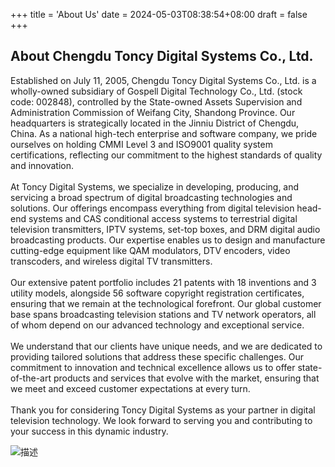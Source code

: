 +++
title = 'About Us'
date = 2024-05-03T08:38:54+08:00
draft = false
+++

## About Chengdu Toncy Digital Systems Co., Ltd.

<div class="horizontal-layout-aboutus">
    <div>
        <p>Established on July 11, 2005, Chengdu Toncy Digital Systems Co., Ltd. is a wholly-owned subsidiary of Gospell Digital Technology Co., Ltd. (stock code: 002848), controlled by the State-owned Assets Supervision and Administration Commission of Weifang City, Shandong Province. Our headquarters is strategically located in the Jinniu District of Chengdu, China. As a national high-tech enterprise and software company, we pride ourselves on holding CMMI Level 3 and ISO9001 quality system certifications, reflecting our commitment to the highest standards of quality and innovation.
		<br><br>At Toncy Digital Systems, we specialize in developing, producing, and servicing a broad spectrum of digital broadcasting technologies and solutions. Our offerings encompass everything from digital television head-end systems and CAS conditional access systems to terrestrial digital television transmitters, IPTV systems, set-top boxes, and DRM digital audio broadcasting products. Our expertise enables us to design and manufacture cutting-edge equipment like QAM modulators, DTV encoders, video transcoders, and wireless digital TV transmitters.
		<br><br>Our extensive patent portfolio includes 21 patents with 18 inventions and 3 utility models, alongside 56 software copyright registration certificates, ensuring that we remain at the technological forefront. Our global customer base spans broadcasting television stations and TV network operators, all of whom depend on our advanced technology and exceptional service.
		<br><br>We understand that our clients have unique needs, and we are dedicated to providing tailored solutions that address these specific challenges. Our commitment to innovation and technical excellence allows us to offer state-of-the-art products and services that evolve with the market, ensuring that we meet and exceed customer expectations at every turn.
		<br><br>Thank you for considering Toncy Digital Systems as your partner in digital television technology. We look forward to serving you and contributing to your success in this dynamic industry.</p>
    </div>
    <div>
        <img src="/img/chitong_office.jpg" alt="描述">
    </div>
</div>


